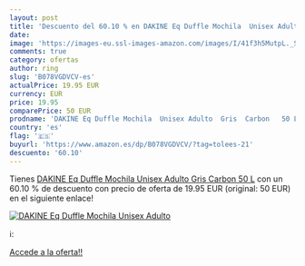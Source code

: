 ```yaml
---
layout: post
title: 'Descuento del 60.10 % en DAKINE Eq Duffle Mochila  Unisex Adulto '
date: 
image: 'https://images-eu.ssl-images-amazon.com/images/I/41f3h5MutpL._SL200_.jpg'
comments: true
category: ofertas
author: ring
slug: 'B078VGDVCV-es'
actualPrice: 19.95 EUR
currency: EUR
price: 19.95
comparePrice: 50 EUR
prodname: 'DAKINE Eq Duffle Mochila  Unisex Adulto  Gris  Carbon   50 L'
country: 'es'
flag: '🇪🇸'
buyurl: 'https://www.amazon.es/dp/B078VGDVCV/?tag=tolees-21'
descuento: '60.10'
---
```


Tienes [DAKINE Eq Duffle Mochila  Unisex Adulto  Gris  Carbon   50 L](https://www.amazon.es/dp/B078VGDVCV/?tag=tolees-21) con un 60.10 % de descuento con precio de oferta de 19.95 EUR (original: 50 EUR) en el siguiente enlace!

[![DAKINE Eq Duffle Mochila  Unisex Adulto ](https://images-eu.ssl-images-amazon.com/images/I/41f3h5MutpL._SL200_.jpg)](https://www.amazon.es/dp/B078VGDVCV/?tag=tolees-21)

ℹ️:


[Accede a la oferta!!](https://www.amazon.es/dp/B078VGDVCV/?tag=tolees-21)
